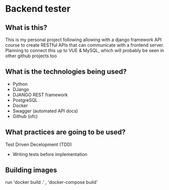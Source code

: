 # Backend tester
## What is this?
This is my personal project following allowing with a django framework API course to create RESTful APIs that can communicate with a frontend server.
Planning to connect this up to VUE & MySQL, which will probably be seen in other github projects too

## What is the technologies being used?
- Python
- DJango
- DJANGO REST framework
- PostgreSQL
- Docker
- Swagger (automated API docs)
- Github (ofc)

## What practices are going to be used?
Test Driven Decelopment (TDD)
- Writing tests before implementation

## Building images
run 'docker build .' , 'docker-compose build'